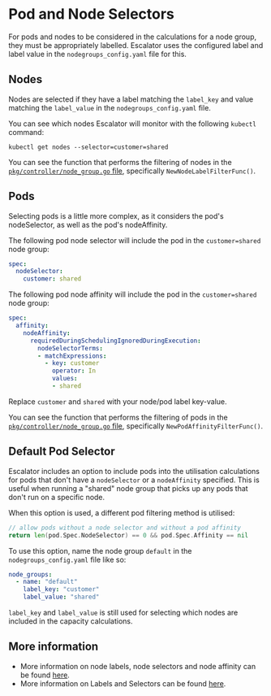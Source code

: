 # Pod and Node Selectors

For pods and nodes to be considered in the calculations for a node group, they must be appropriately labelled.
Escalator uses the configured label and label value in the `nodegroups_config.yaml` file for this.

## Nodes

Nodes are selected if they have a label matching the `label_key` and value matching the `label_value` in the 
`nodegroups_config.yaml` file.

You can see which nodes Escalator will monitor with the following `kubectl` command:

`kubectl get nodes --selector=customer=shared`

You can see the function that performs the filtering of nodes in the 
[`pkg/controller/node_group.go` file](../pkg/controller/node_group.go), specifically `NewNodeLabelFilterFunc()`.

## Pods

Selecting pods is a little more complex, as it considers the pod's nodeSelector, as well as the pod's nodeAffinity.

The following pod node selector will include the pod in the `customer=shared` node group:

```yaml
spec:
  nodeSelector:
    customer: shared
```

The following pod node affinity will include the pod in the `customer=shared` node group:

```yaml
spec:
  affinity:
    nodeAffinity:
      requiredDuringSchedulingIgnoredDuringExecution:
        nodeSelectorTerms:
        - matchExpressions:
          - key: customer
            operator: In
            values:
            - shared
```

Replace `customer` and `shared` with your node/pod label key-value.

You can see the function that performs the filtering of pods in the 
[`pkg/controller/node_group.go` file](../pkg/controller/node_group.go), specifically `NewPodAffinityFilterFunc()`.

## Default Pod Selector

Escalator includes an option to include pods into the utilisation calculations for pods that don't have a `nodeSelector`
or a `nodeAffinity` specified. This is useful when running a "shared" node group that picks up any pods that don't run
on a specific node. 

When this option is used, a different pod filtering method is utilised:

```go
// allow pods without a node selector and without a pod affinity
return len(pod.Spec.NodeSelector) == 0 && pod.Spec.Affinity == nil
```

To use this option, name the node group `default` in the `nodegroups_config.yaml` file like so:

```yaml
node_groups:
  - name: "default"
    label_key: "customer"
    label_value: "shared"
``` 

`label_key` and `label_value` is still used for selecting which nodes are included in the capacity calculations.

## More information

- More information on node labels, node selectors and node affinity can be found 
  [here](https://kubernetes.io/docs/concepts/configuration/assign-pod-node/).
- More information on Labels and Selectors can be found 
  [here](https://kubernetes.io/docs/concepts/overview/working-with-objects/labels/).
